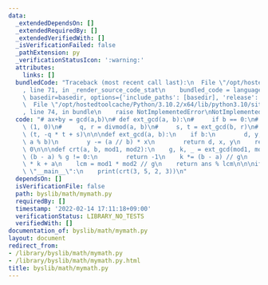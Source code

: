 ```yaml
---
data:
  _extendedDependsOn: []
  _extendedRequiredBy: []
  _extendedVerifiedWith: []
  _isVerificationFailed: false
  _pathExtension: py
  _verificationStatusIcon: ':warning:'
  attributes:
    links: []
  bundledCode: "Traceback (most recent call last):\n  File \"/opt/hostedtoolcache/Python/3.10.2/x64/lib/python3.10/site-packages/onlinejudge_verify/documentation/build.py\"\
    , line 71, in _render_source_code_stat\n    bundled_code = language.bundle(stat.path,\
    \ basedir=basedir, options={'include_paths': [basedir], 'release': True}).decode()\n\
    \  File \"/opt/hostedtoolcache/Python/3.10.2/x64/lib/python3.10/site-packages/onlinejudge_verify/languages/python.py\"\
    , line 74, in bundle\n    raise NotImplementedError\nNotImplementedError\n"
  code: "# ax+by = gcd(a,b)\n# def ext_gcd(a, b):\n#     if b == 0:\n#         return\
    \ (1, 0)\n#     q, r = divmod(a, b)\n#     s, t = ext_gcd(b, r)\n#     return\
    \ (t, -q * t + s)\n\n\ndef ext_gcd(a, b):\n    if b:\n        d, y, x = ext_gcd(b,\
    \ a % b)\n        y -= (a // b) * x\n        return d, x, y\n    return a, 1,\
    \ 0\n\n\ndef crt(a, b, mod1, mod2):\n    g, k, _ = ext_gcd(mod1, mod2)\n    if\
    \ (b - a) % g != 0:\n        return -1\n    k *= (b - a) // g\n    ans = mod1\
    \ * k + a\n    lcm = mod1 * mod2 // g\n    return ans % lcm\n\n\nif __name__ ==\
    \ \"__main__\":\n    print(crt(3, 5, 2, 3))\n"
  dependsOn: []
  isVerificationFile: false
  path: byslib/math/mymath.py
  requiredBy: []
  timestamp: '2022-02-14 17:11:18+09:00'
  verificationStatus: LIBRARY_NO_TESTS
  verifiedWith: []
documentation_of: byslib/math/mymath.py
layout: document
redirect_from:
- /library/byslib/math/mymath.py
- /library/byslib/math/mymath.py.html
title: byslib/math/mymath.py
---
```


